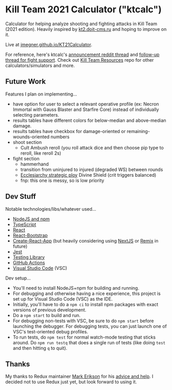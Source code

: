 # Kill Team 2021 Calculator ("ktcalc")
Calculator for helping analyze shooting and fighting attacks in Kill Team (2021 edition). Heavily inspired by [kt2.doit-cms.ru](http://kt2.doit-cms.ru/) and hoping to improve on it.

Live at [jmegner.github.io/KT21Calculator](https://jmegner.github.io/KT21Calculator/).

For reference, here's ktcalc's [announcement reddit thread](https://www.reddit.com/r/killteam/comments/rvhme0/kt21_calculator_web_app/)
and
[follow-up thread for fight support](https://www.reddit.com/r/killteam/comments/s5gczq/kt21_calculator_now_supports_fightingmelee/).
Check out [Kill Team Resources](https://github.com/jmegner/KillTeamResources) repo for other calculators/simulators and more.

## Future Work

Features I plan on implementing...
* have option for user to select a relevant operative profile (ex: Necron Immortal with Gauss Blaster and Starfire Core) instead of individually selecting parameters.
* results tables have different colors for below-median and above-median damage.
* results tables have checkbox for damage-oriented or remaining-wounds-oriented numbers
* shoot section
  * Cult Ambush reroll (you roll attack dice and then choose pip type to reroll, like reroll 2s)
* fight section
  * hammerhand
  * transition from uninjured to injured (degraded WS) between rounds
  * [Ecclesiarchy strategic ploy](https://wahapedia.ru/kill-team2/kill-teams/ecclesiarchy/#Strategic-Ploys) Divine Shield (crit triggers balanced)
  * fnp: this one is messy, so is low priority


## Dev Stuff
Notable technologies/libs/whatever used... 
* [NodeJS and npm](https://nodejs.org/en/)
* [TypeScript](https://www.typescriptlang.org/)
* [React](https://reactjs.org/)
* [React-Bootstrap](https://react-bootstrap.github.io/)
* [Create-React-App](https://create-react-app.dev/) (but heavily considering using [NextJS](https://nextjs.org/) or [Remix](https://remix.run/) in future)
* [Jest](https://jestjs.io/)
* [Testing Library](https://testing-library.com/docs/react-testing-library/intro)
* [GitHub Actions](https://docs.github.com/en/actions)
* [Visual Studio Code](https://code.visualstudio.com/) (VSC)

Dev setup...
* You'll need to install NodeJS+npm for building and running.
* For debugging and otherwise having a nice experience, this project is set up for Visual Studio Code (VSC) as the IDE.
* Initially, you'll have to do a `npm ci` to install npm packages with exact versions of previous development.
* Do a `npm start` to build and run.
* For debugging non-tests with VSC, be sure to do `npm start` before launching the debugger.  For debugging tests, you can just launch one of VSC's test-oriented debug profiles.
* To run tests, do `npm test` for normal watch-mode testing that sticks around.  Do `npm run testq` that does a single run of tests (like doing `test` and then hitting `q` to quit).


## Thanks

My thanks to Redux maintainer
[Mark Erikson](https://github.com/markerikson)
for his
[advice and help](https://www.reddit.com/r/reactjs/comments/ropftw/comment/hpzxqrf/?utm_source=reddit&utm_medium=web2x&context=3).
I decided not to use Redux just yet, but look forward to using it.